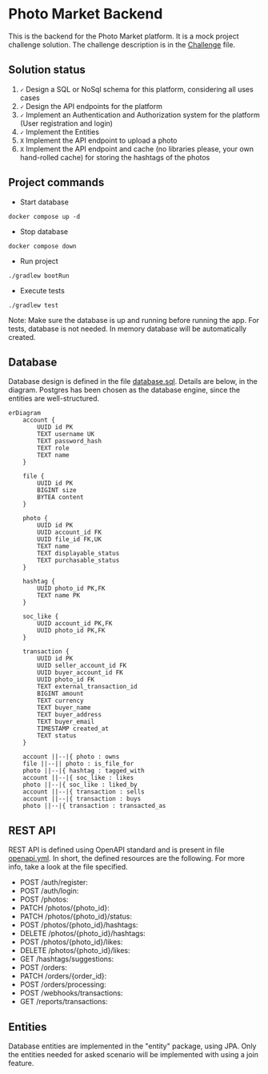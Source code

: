 # Photo Market Backend

This is the backend for the Photo Market platform. It is a mock project challenge solution.
The challenge description is in the [Challenge](Challenge.md) file.


## Solution status

1. `✓` Design a SQL or NoSql schema for this platform, considering all uses cases
2. `✓` Design the API endpoints for the platform
3. `✓` Implement an Authentication and Authorization system for the platform (User registration and login)
4. `✓` Implement the Entities
5. `X` Implement the API endpoint to upload a photo
6. `X` Implement the API endpoint and cache (no libraries please, your own hand-rolled cache) for storing the hashtags of the photos


## Project commands

- Start database
```Shell
docker compose up -d
```

- Stop database
```Shell
docker compose down
```

- Run project
```Shell
./gradlew bootRun
```

- Execute tests
```Shell
./gradlew test
```

Note: Make sure the database is up and running before running the app. For tests, database is not needed. In memory database will be automatically created.

## Database

Database design is defined in the file [database.sql](docs/database.sql). Details are below, in the diagram. Postgres has been chosen as the database engine, since the entities are well-structured.

```mermaid
erDiagram
    account {
        UUID id PK
        TEXT username UK
        TEXT password_hash
        TEXT role
        TEXT name
    }

    file {
        UUID id PK
        BIGINT size
        BYTEA content
    }

    photo {
        UUID id PK
        UUID account_id FK
        UUID file_id FK,UK
        TEXT name
        TEXT displayable_status
        TEXT purchasable_status
    }

    hashtag {
        UUID photo_id PK,FK
        TEXT name PK
    }

    soc_like {
        UUID account_id PK,FK
        UUID photo_id PK,FK
    }

    transaction {
        UUID id PK
        UUID seller_account_id FK
        UUID buyer_account_id FK
        UUID photo_id FK
        TEXT external_transaction_id
        BIGINT amount
        TEXT currency
        TEXT buyer_name
        TEXT buyer_address
        TEXT buyer_email
        TIMESTAMP created_at
        TEXT status
    }

    account ||--|{ photo : owns
    file ||--|| photo : is_file_for
    photo ||--|{ hashtag : tagged_with
    account ||--|{ soc_like : likes
    photo ||--|{ soc_like : liked_by
    account ||--|{ transaction : sells
    account ||--|{ transaction : buys
    photo ||--|{ transaction : transacted_as
```


## REST API

REST API is defined using OpenAPI standard and is present in file [openapi.yml](docs/openapi.yaml). In short, the defined resources are the following. For more info, take a look at the file specified.

- POST    /auth/register:
- POST    /auth/login:
- POST    /photos:
- PATCH   /photos/{photo_id}:
- PATCH   /photos/{photo_id}/status:
- POST    /photos/{photo_id}/hashtags:
- DELETE  /photos/{photo_id}/hashtags:
- POST    /photos/{photo_id}/likes:
- DELETE  /photos/{photo_id}/likes:
- GET     /hashtags/suggestions:
- POST    /orders:
- PATCH   /orders/{order_id}:
- POST    /orders/processing:
- POST    /webhooks/transactions:
- GET     /reports/transactions:


## Entities

Database entities are implemented in the "entity" package, using JPA. Only the entities needed for asked scenario will be implemented with using a join feature.
